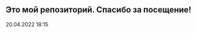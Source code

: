 Это мой репозиторий. Спасибо за посещение!
------------------------------------------
20.04.2022 18:15